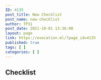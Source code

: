 ```yaml
---
ID: 4135
post_title: New Checklist
post_name: new-checklist
author: TP31
post_date: 2021-10-01 13:36:00
layout: page
link: https://evocation.ml/?page_id=4135
published: true
tags: [ ]
categories: [ ]
---
```

<h2>Checklist</h2>